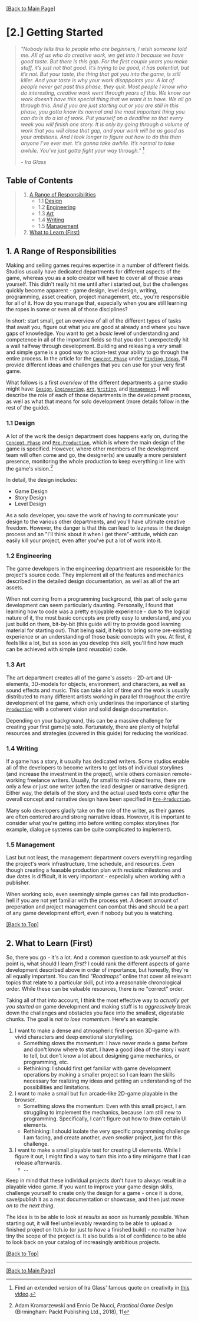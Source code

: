 [[Back to Main Page]](../README.md/#production-guide-for-solo-game-development)

<a name="getting-started"></a>
# [2.] Getting Started

> *"Nobody tells this to people who are beginners, I wish someone told me. All of us who do creative work, we get into it because we have good taste. But there is this gap. For the first couple years you make stuff, it’s just not that good. It’s trying to be good, it has potential, but it’s not. But your taste, the thing that got you into the game, is still killer. And your taste is why your work disappoints you. A lot of people never get past this phase, they quit. Most people I know who do interesting, creative work went through years of this. We know our work doesn’t have this special thing that we want it to have. We all go through this. And if you are just starting out or you are still in this phase, you gotta know its normal and the most important thing you can do is do a lot of work. Put yourself on a deadline so that every week you will finish one story. It is only by going through a volume of work that you will close that gap, and your work will be as good as your ambitions. And I took longer to figure out how to do this than anyone I’ve ever met. It’s gonna take awhile. It’s normal to take awhile. You’ve just gotta fight your way through."* [^1]
>
> *- Ira Glass*

[^1]: Find an extended version of Ira Glass' famous quote on creativity in [this video](https://vimeo.com/85040589).

<a name="toc"></a>
## Table of Contents

> 1. [A Range of Responsibilities](#responsibilities)
>    - 1.1 [Design](#design)
>    - 1.2 [Engineering](#engineering)
>    - 1.3 [Art](#art)
>    - 1.4 [Writing](#writing)
>    - 1.5 [Management](#management)
> 2. [What to Learn (First)](#learn)

<a name="responsibilities"></a>
## 1. A Range of Responsibilities

Making and selling games requires expertise in a number of different fields. Studios usually have dedicated departments for different aspects of the game, whereas you as a solo creator will have to cover all of those areas yourself. This didn't really hit me until after i started out, but the challenges quickly become apparent - game design, level design, writing, programming, asset creation, project management, etc., you're responsible for all of it. How do you manage that, especially when you are still learning the ropes in some or even all of those disciplines?

In short: start small, get an overview of all of the different types of tasks that await you, figure out what you are good at already and where you have gaps of knowledge. You want to get a *basic* level of understanding and competence in all of the important fields so that you don't unexpectedly hit a wall halfway through development. Building and releasing a *very* small and simple game is a good way to action-test your ability to go through the entire process. In the article for the [`Concept Phase`](3_1_ConceptPhase.md) under [`Finding Ideas`](#finding-ideas), I'll provide different ideas and challenges that you can use for your very first game.

What follows is a first *overview* of the different departments a game studio might have: [`Design`](#design), [`Engineering`](#engineering), [`Art`](#art), [`Writing`](#writing), and [`Management`](#management). I will describe the role of each of those departments in the development process, as well as what that means for solo development (more details follow in the rest of the guide).

<a name="design"></a>
### 1.1 Design

A lot of the work the design department does happens early on, during the [`Concept Phase`](2_ConceptPhase.md) and [`Pre-Production`](3_PreProduction.md), which is where the main design of the game is specified. However, where other members of the development team will often come and go, the designer(s) are usually a more persistent presence, monitoring the whole production to keep everything in line with the game's vision.[^2]

[^2]: Adam Kramarzewski and Ennio De Nucci, *Practical Game Design* (Birmingham: Packt Publishing Ltd., 2018), 11 

In detail, the design includes:

- Game Design
- Story Design
- Level Design

As a solo developer, you save the work of having to communicate your design to the various other departments, and you'll have ultimate creative freedom. However, the danger is that this can lead to lazyness in the design process and an "I'll think about it when i get there"-attitude, which can easily kill your project, even after you've put a lot of work into it.

<a name="engineering"></a>
### 1.2 Engineering

The game developers in the engineering department are responisble for the project's source code. They implement all of the features and mechanics described in the detailed design documentation, as well as all of the art assets.

When not coming from a programming background, this part of solo game development can seem particularly daunting. Personally, I found that learning how to code was a pretty enjoyable experience - due to the logical nature of it, the most basic concepts are pretty easy to understand, and you just build on them, bit-by-bit (this guide will try to provide good learning material for starting out). That being said, it helps to bring some pre-existing experience or an understanding of those basic concepts with you. At first, it feels like a lot, but as soon as you develop this skill, you'll find how much can be achieved with simple (and *reusable*) code.

<a name="art"></a>
### 1.3 Art

The art department creates all of the game's assets - 2D-art and UI-elements, 3D-models for objects, environment, and characters, as well as sound effects and music. This can take a lot of time and the work is usually distributed to many different artists working in parallel throughout the entire development of the game, which only underlines the importance of starting [`Production`](3_3_Production.md) with a coherent vision and solid design documentation.

Depending on your background, this can be a massive challenge for creating your first game(s) solo. Fortunately, there are plenty of helpful resources and strategies (covered in this guide) for reducing the workload.

<a name="writing"></a>
### 1.4 Writing

If a game has a story, it usually has dedicated writers. Some studios enable all of the developers to become writers to get lots of individual storylines (and increase the investment in the project), while others comission remote-working freelance writers. Usually, for small to mid-sized teams, there are only a few or just one writer (often the lead designer or narrative designer). Either way, the details of the story and the actual used texts come *after* the overall concept and narrative design have been specified in [`Pre-Production`](3_2_PreProduction.md).

Many solo developers gladly take on the role of the writer, as their games are often centered around strong narrative ideas. However, it is important to consider what you're getting into before writing complex storylines (for example, dialogue systems can be quite complicated to implement).

<a name="management"></a>
### 1.5 Management

Last but not least, the management department covers everything regarding the project's work infrastructure, time schedule, and resources. Even though creating a feasable production plan with *realistic* milestones and due dates is difficult, it is very important - especially when working with a publisher.

When working solo, even seemingly simple games can fall into production-hell if you are not yet familiar with the process yet. A decent amount of preperation and project management can combat this and should be a part of any game development effort, even if nobody but you is watching.

[[Back to Top]](#getting-started)

<a name="learn"></a>
## 2. What to Learn (First)

So, there you go - it's a lot. And a common question to ask yourself at this point is, what should I learn *first*? I could rank the different aspects of game development described above in order of importance, but honestly, they're all equally important. You can find *"Roadmaps"* online that cover all relevant topics that relate to a particular skill, put into a reasonable chronological order. While these can be valuable resources, there is no "correct" order.

Taking all of that into account, I think the most effective way to *actually get you started* on game development and making stuff is to *aggressively* break down the challenges and obstacles you face into the smallest, digestable chunks. The goal is *not to lose momentum*. Here's an example:

1. I want to make a dense and atmospheric first-person 3D-game with vivid characters and deep emotional storytelling.
   - Something slows the momentum: I have never made a game before and don't know where to start. I have a good idea of the story i want to tell, but don't know a lot about designing game mechanics, or programming, etc.
   - Rethinking: I should first get familiar with game development operations by making a smaller project so I can learn the skills necessary for realizing my ideas and getting an understanding of the possibilities and limitations.
2. I want to make a small but fun arcade-like 2D-game playable in the browser.
   - Something slows the momentum: Even with this small project, I am struggling to implement the mechanics, because I am still new to programming. Specifically, I can't figure out how to draw certain UI elements.
   - Rethinking: I should isolate the very specific programming challenge I am facing, and create another, *even smaller* project, just for this challenge.
3. I want to make a small playable test for creating UI elements. While I figure it out, I might find a way to turn this into a tiny minigame that I can release afterwards.
   - ...

Keep in mind that these individual projects don't have to always result in a playable video game. If you want to improve your game design skills, challenge yourself to create only the design for a game - once it is done, save/publish it as a neat documentation or showcase, and then just *move on to the next thing*.

The idea is to be able to look at *results* as soon as humanly possible. When starting out, it will feel unbelievably rewarding to be able to upload a finished project on Itch.io (or just to *have* a finished build) - no matter how tiny the scope of the project is. It also builds a lot of confidence to be able to look back on your catalog of increasingly ambitious projects.

[[Back to Top]](#getting-started)

---

[[Back to Main Page]](../README.md/#getting-started)